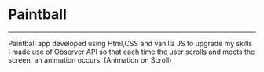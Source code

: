 # Paintball
---

Paintball app developed using Html,CSS and vanilla JS to upgrade my skills
I made use of Observer API so that each time the user scrolls and meets the screen, an animation occurs. (Animation on Scroll)
